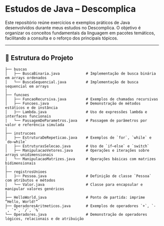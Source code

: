 # Estudos de Java – Descomplica

Este repositório reúne exercícios e exemplos práticos de Java desenvolvidos durante meus estudos no Descomplica. O objetivo é organizar os conceitos fundamentais da linguagem em pacotes temáticos, facilitando a consulta e o reforço dos principais tópicos.

---

## 📂 Estrutura do Projeto

```text
├── buscas
│   ├── BuscaBinaria.java            # Implementação de busca binária em arrays ordenados
│   └── BuscaSequencial.java         # Implementação de busca sequencial em arrays
│
├── funcoes
│   ├── FuncaoRecursiva.java         # Exemplos de chamadas recursivas
│   ├── Funcoes.java                 # Demonstração de métodos estáticos e de instância
│   ├── Lambda.java                  # Uso de expressões lambda e interfaces funcionais
│   └── PassagemDeParametros.java    # Passagem de parâmetros por valor e referência simulada
│
├── instrucoes
│   ├── EstruturaDeRepeticao.java    # Exemplos de `for`, `while` e `do–while`
│   ├── EstruturasSelecao.java       # Uso de `if–else` e `switch`
│   ├── ManipulacaoVetores.java      # Operações e iterações sobre arrays unidimensionais
│   └── ManipulacaoMatrizes.java     # Operações básicas com matrizes bidimensionais
│
├── registrosUnioes
│   ├── Pessoa.java                  # Definição de classe `Pessoa` com atributos e métodos
│   └── Valor.java                   # Classe para encapsular e manipular valores genéricos
│
├── HelloWorld.java                  # Ponto de partida: imprime “Hello, World!”
├── OperadoresAritmeticos.java       # Exemplos de operadores `+`, `-`, `*`, `/`, `%`
└── Operadores.java                  # Demonstração de operadores lógicos, relacionais e de atribuição
